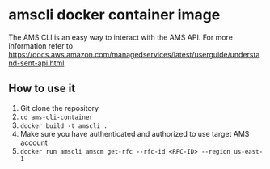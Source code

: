 # amscli docker container image

The AMS CLI is an easy way to interact with the AMS API.
For more information refer to 
https://docs.aws.amazon.com/managedservices/latest/userguide/understand-sent-api.html

## How to use it

1. Git clone the repository
2. `cd ams-cli-container`
3. `docker build -t amscli .`
4. Make sure you have authenticated and authorized to use target AMS account
4. `docker run amscli amscm get-rfc --rfc-id <RFC-ID> --region us-east-1`
   